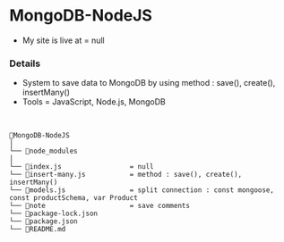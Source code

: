 # MongoDB-NodeJS
- My site is live at = null

### Details
- System to save data to MongoDB by using method : save(), create(), insertMany()
- Tools = JavaScript, Node.js, MongoDB
</br>

```
📁MongoDB-NodeJS
│
└── 📁node_modules
│
└── 📄index.js                 = null
└── 📄insert-many.js           = method : save(), create(), insertMany()
└── 📄models.js                = split connection : const mongoose, const productSchema, var Product
└── 📄note                     = save comments
└── 📄package-lock.json
└── 📄package.json
└── 📄README.md
```